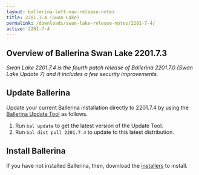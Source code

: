 ```yaml
---
layout: ballerina-left-nav-release-notes
title: 2201.7.4 (Swan Lake) 
permalink: /downloads/swan-lake-release-notes/2201-7-4/
active: 2201-7-4
---
```


## Overview of Ballerina Swan Lake 2201.7.3

<em>Swan Lake 2201.7.4 is the fourth patch release of Ballerina 2201.7.0 (Swan Lake Update 7) and it includes a few security improvements.</em>

## Update Ballerina

Update your current Ballerina installation directly to 2201.7.4 by using the [Ballerina Update Tool](/learn/update-tool/) as follows.

1. Run `bal update` to get the latest version of the Update Tool.
2. Run `bal dist pull 2201.7.4` to update to this latest distribution.

## Install Ballerina

If you have not installed Ballerina, then, download the [installers](/downloads/#swanlake) to install.
